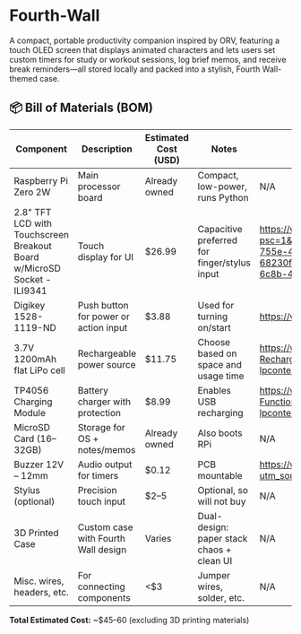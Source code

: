 # Fourth-Wall
A compact, portable productivity companion inspired by ORV, featuring a touch OLED screen that displays animated characters and lets users set custom timers for study or workout sessions, log brief memos, and receive break reminders—all stored locally and packed into a stylish, Fourth Wall-themed case.

## 📦 Bill of Materials (BOM)

| Component                        | Description                                | Estimated Cost (USD)   | Notes | Link |
|----------------------------------|--------------------------------------------|------------------------|-------|------|
| Raspberry Pi Zero 2W             | Main processor board                       | Already owned          | Compact, low-power, runs Python | N/A |
| 2.8" TFT LCD with Touchscreen Breakout Board w/MicroSD Socket - ILI9341 | Touch display for UI| $26.99                 | Capacitive preferred for finger/stylus input | https://www.amazon.ca/dp/B0CD9NDSVN/ref=sspa_dk_detail_1?psc=1&pd_rd_i=B0CD9NDSVN&pd_rd_w=uZdOn&content-id=amzn1.sym.516c2169-755e-413a-a38a-68230f4ab66f&pf_rd_p=516c2169-755e-413a-a38a-68230f4ab66f&pf_rd_r=052SGRP9072K06PV0J9B&pd_rd_wg=BRKIS&pd_rd_r=b86eea06-6c8b-4f9e-af12-f157570f25c6&sp_csd=d2lkZ2V0TmFtZT1zcF9kZXRhaWw |
| Digikey 1528-1119-ND             | Push button for power or action input      | $3.88                    | Used for turning on/start | https://www.digikey.ca/en/products/detail/adafruit-industries-llc/1119/7241449 |
| 3.7V 1200mAh flat LiPo cell      | Rechargeable power source                  | $11.75                   | Choose based on space and usage time | https://www.amazon.ca/063450-1200mAh-Polymer-Battery-Rechargeable/dp/B0BCJT5DGS?source=ps-sl-shoppingads-lpcontext&ref_=fplfs&psc=1&smid=A2SCFHO7ADYKAL&utm_source=chatgpt.com |
| TP4056 Charging Module           | Battery charger with protection            | $8.99                     | Enables USB recharging | https://www.amazon.ca/Battery-Charger-Charging-Protection-Functions/dp/B0CTG3W3VZ?source=ps-sl-shoppingads-lpcontext&ref_=fplfs&psc=1&smid=A15AU4KLTOGL5D&utm_source=chatgpt.com |
| MicroSD Card (16–32GB)           | Storage for OS + notes/memos               | Already owned          | Also boots RPi | N/A |
| Buzzer 12V – 12mm          | Audio output for timers                    | $0.12                   | PCB mountable | https://www.ktron.in/product/buzzer-12v-12mm-hydz-pcb-mountable/?utm_source=chatgpt.com&v=3e8d115eb4b3 |
| Stylus (optional)                          | Precision touch input                      | $2–5                   | Optional, so will not buy | N/A |
| 3D Printed Case                  | Custom case with Fourth Wall design        | Varies                 | Dual-design: paper stack chaos + clean UI | N/A |
| Misc. wires, headers, etc.       | For connecting components                  | <$3                    | Jumper wires, solder, etc. | N/A |

**Total Estimated Cost:** ~$45–60 (excluding 3D printing materials)
